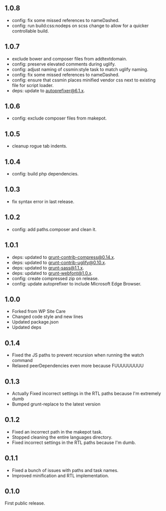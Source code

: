 ## 1.0.8

- config: fix some missed references to nameDashed.
- config: run build:css:nodeps on scss change to allow for a quicker controllable build.

## 1.0.7

- exclude bower and composer files from addtextdomain.
- config: preserve elevated comments during uglify.
- config: adjust naming of cssmin:style task to match uglify naming.
- config: fix some missed references to nameDashed.
- config: ensure that cssmin places minified vendor css next to existing file for script loader.
- deps: update to autoprefixer@6.1.x.

## 1.0.6

- config: exclude composer files from makepot.

## 1.0.5

- cleanup rogue tab indents.

## 1.0.4

- config: build php dependencies.

## 1.0.3

- fix syntax error in last release.

## 1.0.2

- config: add paths.composer and clean it.

## 1.0.1

- deps: updated to grunt-contrib-compress@0.14.x.
- deps: updated to grunt-contrib-uglify@0.10.x.
- deps: updated to grunt-sass@1.1.x.
- deps: updated to grunt-webfont@1.0.x.
- config: create compressed zip on release.
- config: update autoprefixer to include Microsoft Edge Browser.

## 1.0.0

- Forked from WP Site Care
- Changed code style and new lines
- Updated package.json
- Updated deps

## 0.1.4

- Fixed the JS paths to prevent recursion when running the watch command
- Relaxed peerDependencies even more because FUUUUUUUUU

## 0.1.3

- Actually Fixed incorrect settings in the RTL paths because I'm extremely dumb
- Bumped grunt-replace to the latest version

## 0.1.2

- Fixed an incorrect path in the makepot task.
- Stopped cleaning the entire languages directory.
- Fixed incorrect settings in the RTL paths because I'm dumb.

## 0.1.1

- Fixed a bunch of issues with paths and task names.
- Improved minification and RTL implementation.

## 0.1.0

First public release.
